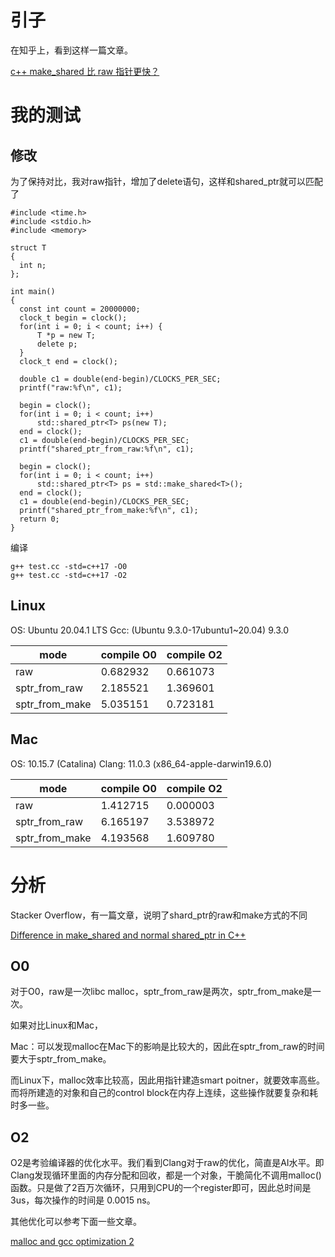 # 引子

在知乎上，看到这样一篇文章。

[c++ make_shared 比 raw 指针更快？](https://www.zhihu.com/question/265082609/answer/289255002)

# 我的测试

## 修改

为了保持对比，我对raw指针，增加了delete语句，这样和shared_ptr就可以匹配了

```
#include <time.h>
#include <stdio.h>
#include <memory>

struct T
{
  int n;
};

int main()
{
  const int count = 20000000;
  clock_t begin = clock();
  for(int i = 0; i < count; i++) {
      T *p = new T;
      delete p;
  }
  clock_t end = clock();

  double c1 = double(end-begin)/CLOCKS_PER_SEC;
  printf("raw:%f\n", c1);

  begin = clock();
  for(int i = 0; i < count; i++)
      std::shared_ptr<T> ps(new T);
  end = clock();
  c1 = double(end-begin)/CLOCKS_PER_SEC;
  printf("shared_ptr_from_raw:%f\n", c1);

  begin = clock();
  for(int i = 0; i < count; i++)
      std::shared_ptr<T> ps = std::make_shared<T>();
  end = clock();
  c1 = double(end-begin)/CLOCKS_PER_SEC;
  printf("shared_ptr_from_make:%f\n", c1);
  return 0;
}
```

编译
```
g++ test.cc -std=c++17 -O0
g++ test.cc -std=c++17 -O2
```

## Linux

OS: Ubuntu 20.04.1 LTS
Gcc: (Ubuntu 9.3.0-17ubuntu1~20.04) 9.3.0

| mode | compile O0 | compile O2 |
| -- | -- | -- |
| raw | 0.682932 | 0.661073 |
| sptr_from_raw | 2.185521 | 1.369601 |
| sptr_from_make | 5.035151 | 0.723181 |

## Mac

OS: 10.15.7 (Catalina)
Clang: 11.0.3 (x86_64-apple-darwin19.6.0)

| mode | compile O0 | compile O2 |
| -- | -- | -- |
| raw | 1.412715 | 0.000003 |
| sptr_from_raw | 6.165197 | 3.538972 |
| sptr_from_make | 4.193568 | 1.609780 |

# 分析

Stacker Overflow，有一篇文章，说明了shard_ptr的raw和make方式的不同

[Difference in make_shared and normal shared_ptr in C++](https://stackoverflow.com/questions/20895648/difference-in-make-shared-and-normal-shared-ptr-in-c)

## O0

对于O0，raw是一次libc malloc，sptr_from_raw是两次，sptr_from_make是一次。

如果对比Linux和Mac，

Mac：可以发现malloc在Mac下的影响是比较大的，因此在sptr_from_raw的时间要大于sptr_from_make。

而Linux下，malloc效率比较高，因此用指针建造smart poitner，就要效率高些。而将所建造的对象和自己的control block在内存上连续，这些操作就要复杂和耗时多一些。

## O2

O2是考验编译器的优化水平。我们看到Clang对于raw的优化，简直是AI水平。即Clang发现循环里面的内存分配和回收，都是一个对象，干脆简化不调用malloc()函数。只是做了2百万次循环，只用到CPU的一个register即可，因此总时间是3us，每次操作的时间是 0.0015 ns。

其他优化可以参考下面一些文章。

[malloc and gcc optimization 2](https://stackoverflow.com/questions/17899497/malloc-and-gcc-optimization-2)
